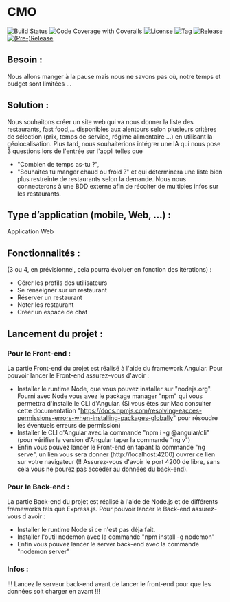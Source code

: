 # CMO
![Build Status](https://app.travis-ci.com/redarmz/CMO.svg?branch=main)
![Code Coverage with Coveralls](https://coveralls.io/repos/github/redarmz/CMO/badge.svg?branch=main)
[![License](https://img.shields.io/github/license/redarmz/CMO.svg?style=flat-square)](LICENSE)
[![Tag](https://img.shields.io/github/tag/redarmz/CMO.svg?label=tag&style=flat-square)](build.gradle)
[![Release](https://img.shields.io/github/release/redarmz/CMO.svg?style=flat-square)](build.gradle)
[![(Pre-)Release](https://img.shields.io/github/release/redarmz/CMO/all.svg?label=(pre-)release&style=flat-square)](build.gradle)
<br/>

## Besoin :

Nous allons manger à la pause mais nous ne savons pas où, notre temps et budget sont limitées …

## Solution :

Nous souhaitons créer un site web qui va nous donner la liste des restaurants, fast food,… disponibles aux alentours selon plusieurs critères de sélection (prix, temps de service, régime alimentaire ...) en utilisant la géolocalisation. Plus tard, nous souhaiterions intégrer une IA qui nous pose 3 questions lors de l'entrée sur l'appli telles que 

 - "Combien de temps as-tu ?", 
 - "Souhaites tu manger chaud ou froid ?" 
     et qui déterminera une liste bien plus restreinte de restaurants selon la demande. Nous nous connecterons à une BDD externe afin de récolter de multiples infos sur les restaurants. 
## Type d’application (mobile, Web, …) :
Application Web

## Fonctionnalités :
(3 ou 4, en prévisionnel, cela pourra évoluer en fonction des itérations) :
-	Gérer les profils des utilisateurs 
-	Se renseigner sur un restaurant
-	Réserver un restaurant
-	Noter les restaurant
-	Créer un espace de chat

## Lancement du projet : 

### Pour le Front-end : 
La partie Front-end du projet est réalisé à l'aide du framework Angular.
Pour pouvoir lancer le Front-end assurez-vous d'avoir :
- Installer le runtime Node, que vous pouvez installer sur "nodejs.org". Fourni avec Node vous avez le package manager "npm" qui vous permettra d'installe le CLI d'Angular. (Si vous êtes sur Mac consulter cette documentation "https://docs.npmjs.com/resolving-eacces-permissions-errors-when-installing-packages-globally" pour résoudre les éventuels erreurs de permission)
- Installer le CLI d'Angular avec la commande "npm i -g @angular/cli" (pour vérifier la version d'Angular taper la commande "ng v")
- Enfin vous pouvez lancer le Front-end en tapant la commande "ng serve", un lien vous sera donner (http://localhost:4200) ouvrer ce lien sur votre navigateur (!! Assurez-vous d'avoir le port 4200 de libre, sans cela vous ne pourez pas accèder au données du back-end).

### Pour le Back-end :
La partie Back-end du projet est réalisé à l'aide de Node.js et de différents frameworks tels que Express.js.
Pour pouvoir lancer le Back-end assurez-vous d'avoir : 
- Installer le runtime Node si ce n'est pas déja fait.
- Installer l'outil nodemon avec la commande "npm install -g nodemon"
- Enfin vous pouvez lancer le server back-end avec la commande "nodemon server"

### Infos : 
!!! Lancez le serveur back-end avant de lancer le front-end pour que les données soit charger en avant !!!

